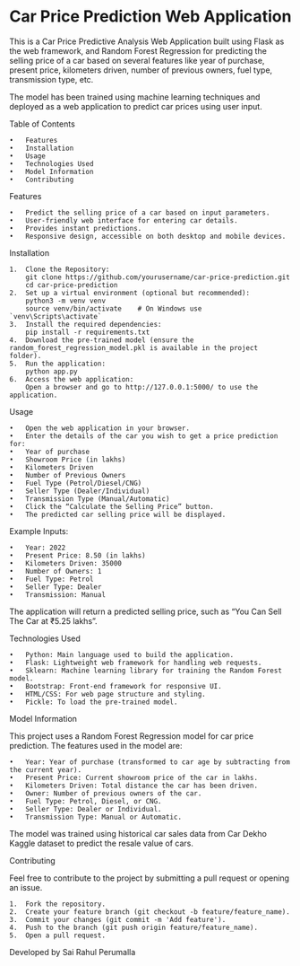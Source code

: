 # Car Price Prediction Web Application
This is a Car Price Predictive Analysis Web Application built using Flask as the web framework, and Random Forest Regression for predicting the selling price of a car based on several features like year of purchase, present price, kilometers driven, number of previous owners, fuel type, transmission type, etc.

The model has been trained using machine learning techniques and deployed as a web application to predict car prices using user input.

Table of Contents

	•	Features
	•	Installation
	•	Usage
	•	Technologies Used
	•	Model Information
	•	Contributing

 Features
 
	•	Predict the selling price of a car based on input parameters.
	•	User-friendly web interface for entering car details.
	•	Provides instant predictions.
	•	Responsive design, accessible on both desktop and mobile devices.

 Installation
 
    1.	Clone the Repository:
        git clone https://github.com/yourusername/car-price-prediction.git
        cd car-price-prediction
    2.  Set up a virtual environment (optional but recommended):
        python3 -m venv venv
        source venv/bin/activate    # On Windows use `venv\Scripts\activate`
    3.  Install the required dependencies:
        pip install -r requirements.txt
    4.  Download the pre-trained model (ensure the random_forest_regression_model.pkl is available in the project folder).
    5.	Run the application:
        python app.py
    6.  Access the web application:
        Open a browser and go to http://127.0.0.1:5000/ to use the application.

Usage

	•	Open the web application in your browser.
	•	Enter the details of the car you wish to get a price prediction for:
	•	Year of purchase
	•	Showroom Price (in lakhs)
	•	Kilometers Driven
	•	Number of Previous Owners
	•	Fuel Type (Petrol/Diesel/CNG)
	•	Seller Type (Dealer/Individual)
	•	Transmission Type (Manual/Automatic)
	•	Click the “Calculate the Selling Price” button.
	•	The predicted car selling price will be displayed.

Example Inputs:

	•	Year: 2022
	•	Present Price: 8.50 (in lakhs)
	•	Kilometers Driven: 35000
	•	Number of Owners: 1
	•	Fuel Type: Petrol
	•	Seller Type: Dealer
	•	Transmission: Manual

The application will return a predicted selling price, such as “You Can Sell The Car at ₹5.25 lakhs”.

Technologies Used

	•	Python: Main language used to build the application.
	•	Flask: Lightweight web framework for handling web requests.
	•	Sklearn: Machine learning library for training the Random Forest model.
	•	Bootstrap: Front-end framework for responsive UI.
	•	HTML/CSS: For web page structure and styling.
	•	Pickle: To load the pre-trained model.

 Model Information

This project uses a Random Forest Regression model for car price prediction. The features used in the model are:

	•	Year: Year of purchase (transformed to car age by subtracting from the current year).
	•	Present Price: Current showroom price of the car in lakhs.
	•	Kilometers Driven: Total distance the car has been driven.
	•	Owner: Number of previous owners of the car.
	•	Fuel Type: Petrol, Diesel, or CNG.
	•	Seller Type: Dealer or Individual.
	•	Transmission Type: Manual or Automatic. 

The model was trained using historical car sales data from Car Dekho Kaggle dataset to predict the resale value of cars.

Contributing

Feel free to contribute to the project by submitting a pull request or opening an issue.

	1.	Fork the repository.
	2.	Create your feature branch (git checkout -b feature/feature_name).
	3.	Commit your changes (git commit -m 'Add feature').
	4.	Push to the branch (git push origin feature/feature_name).
	5.	Open a pull request.

Developed by Sai Rahul Perumalla
